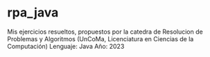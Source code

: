 # rpa_java
Mis ejercicios resueltos, propuestos por la catedra de Resolucion de Problemas y Algoritmos (UnCoMa, Licenciatura en Ciencias de la Computación)
Lenguaje: Java
Año: 2023
